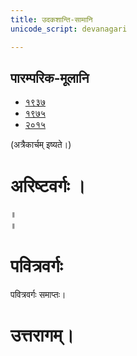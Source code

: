 ```yaml
---
title: उदकशान्ति-सामानि
unicode_script: devanagari

---
```

## पारम्परिक-मूलानि

- [१९३७](https://archive.org/stream/sAmaveda-jaiminIya-paravastu-paramparA-docs/sAmaveda-paravastu-1937#page/n12/mode/1up)
- [१९७५](https://archive.org/stream/sAmaveda-jaiminIya-paravastu-paramparA-docs/sAmaveda-paravastu-1975#page/n13/mode/2up)
- [२०१५](https://archive.org/stream/sAmaveda-jaiminIya-paravastu-paramparA-docs/08.%20UDAKASAANTHI#page/n7/mode/2up)


<div class="js_include" includetitle="true" newlevelforh1="2" unfilled url="../devaH/lokAntaram/sadasaspatim/"></div>
<div class="js_include" includetitle="true" newlevelforh1="2" unfilled url="../devaH/indraH/nAnadam/"></div>
<div class="js_include" includetitle="true" newlevelforh1="2" unfilled url="../devaH/lokAntaram/brahma-jajJNAnam/"></div>
<div class="js_include" includetitle="true" newlevelforh1="2" unfilled url="../devaH/AdityaH/vyAhRti-sAmAni/"></div>
<div class="js_include" includetitle="true" newlevelforh1="2" unfilled url="../devaH/AdityaH/pra-mitrAya/"></div>  

(अत्रैकार्चम् इष्यते।)  
<div class="js_include" includetitle="true" newlevelforh1="2" unfilled url="../devaH/indraH/rathantaram/"></div>
<div class="js_include" includetitle="true" newlevelforh1="2" unfilled url="../devaH/agniH/agne-raxa/"></div>
<div class="js_include" includetitle="true" newlevelforh1="2" unfilled url="../devaH/agniH/A-vo-rAjAnam/"></div>
<div class="js_include" includetitle="true" newlevelforh1="2" unfilled url="../devaH/indraH/vishvato-dAvan/"></div>
<div class="js_include" includetitle="true" newlevelforh1="2" unfilled url="../devaH/agniH/mUrdhAnam-divaH/"></div>
<div class="js_include" includetitle="true" newlevelforh1="2" unfilled url="../devaH/agniH/vAravantIyam/"></div>
<div class="js_include" includetitle="true" newlevelforh1="2" unfilled url="../devaH/somaH/yauktAshvam/"></div>
<div class="js_include" includetitle="true" newlevelforh1="2" unfilled url="../devaH/somaH/abhi-priyANi-pavate/"></div>
<div class="js_include" includetitle="true" newlevelforh1="2" unfilled url="../devaH/indraH/gauShUktam/"></div>
<div class="js_include" includetitle="true" newlevelforh1="2" unfilled url="../devaH/indraH/Ashva-sUktam/"></div>
<div class="js_include" includetitle="true" newlevelforh1="2" unfilled url="../devaH/marutaH/ka-IM-vyaktAH/"></div>
<div class="js_include" includetitle="true" newlevelforh1="2" unfilled url="../devaH/agniH/jarAbodha/"></div>
<div class="js_include" includetitle="true" newlevelforh1="2" unfilled url="../devaH/indraH/shrAyantIyam/"></div>
<div class="js_include" includetitle="true" newlevelforh1="2" unfilled url="../devaH/somaH/sakhAya-A-ni-ShIdata/"></div>
<div class="js_include" includetitle="true" newlevelforh1="2" unfilled url="../devaH/indraH/vAmadevyam/"></div> 

# अरिष्टवर्गः ।
<div class="js_include" includetitle="true" newlevelforh1="2" unfilled url="../devaH/agniH/abodhyagniH/"></div>
<div class="js_include" includetitle="true" newlevelforh1="2" unfilled url="../devaH/AdityaH/mahi-trINAm/"></div>
<div class="js_include" includetitle="true" newlevelforh1="2" unfilled url="../devaH/indraH/tvAvataH/"></div>
<div class="js_include" includetitle="true" newlevelforh1="2" unfilled url="../devaH/indraH/indran-naro-grAma-geyam/"></div>
<div class="js_include" includetitle="true" newlevelforh1="2" unfilled url="../devaH/misc-devas/tyamU-Shu/"></div>
<div class="js_include" includetitle="true" newlevelforh1="2" unfilled url="../devaH/indraH/trAtAram-indram/"></div>
<div class="js_include" includetitle="true" newlevelforh1="2" unfilled url="../devaH/somaH/AdIShAdiyyam/"></div> ॥
 
<div class="js_include" includetitle="true" newlevelforh1="2" unfilled url="../devaH/somaH/dIrgham/"></div> ॥

<div class="js_include" includetitle="true" newlevelforh1="2" unfilled url="../devaH/AdityaH/varuNa-pAsham/"></div>
<div class="js_include" includetitle="true" newlevelforh1="2" unfilled url="../devaH/agniH/agnir_mUrdhA/"></div>
<div class="js_include" includetitle="true" newlevelforh1="2" unfilled url="../devaH/agniH/agna-AyUMShi/"></div> 


# पवित्रवर्गः

<div class="js_include" includetitle="true" newlevelforh1="2" unfilled url="../devaH/jalam/Rk/Apo_hi_ShThA/"></div>
<div class="js_include" includetitle="true" newlevelforh1="2" unfilled url="../devaH/somaH/tarat-sa-mandI/"></div>
<div class="js_include" includetitle="true" newlevelforh1="2" unfilled url="../devaH/somaH/Rk/yaH_pAvamAnIH/"></div>
<div class="js_include" includetitle="true" newlevelforh1="2" unfilled url="../devaH/indraH/eto-nvindram/"></div>
<div class="js_include" includetitle="true" newlevelforh1="2" unfilled url="../devaH/misc-devas/somaM-rAjAnam/"></div>
<div class="js_include" includetitle="true" newlevelforh1="2" unfilled url="../devaH/indraH/yata-indra/"></div>
<div class="js_include" includetitle="true" newlevelforh1="2" unfilled url="../devaH/lokAntaram/brahma-jajJNAnam/"></div>
<div class="js_include" includetitle="true" newlevelforh1="2" unfilled url="../devaH/lokAntaram/pavitran-te/"></div> 

पवित्रवर्गः समाप्तः।
 
# उत्तरागम्।

<div class="js_include" includetitle="true" newlevelforh1="2" unfilled url="../devaH/agniH/agna-AyAhi/"></div>
<div class="js_include" includetitle="true" newlevelforh1="2" unfilled url="../devaH/indraH/tan-te-madam/"></div>
<div class="js_include" includetitle="true" newlevelforh1="2" unfilled url="../devaH/agniH/IDiShva/"></div>
<div class="js_include" includetitle="true" newlevelforh1="2" unfilled url="../devaH/agniH/yadvA/"></div>
<div class="js_include" includetitle="true" newlevelforh1="2" unfilled url="../devaH/agniH/sanAd-agne/"></div>
<div class="js_include" includetitle="true" newlevelforh1="2" unfilled url="../devaH/agniH/tvam-agne-vasUn/"></div>
<div class="js_include" includetitle="true" newlevelforh1="2" unfilled url="../devaH/lokAntaram/praitu-brahmaNas-patiH/"></div>
<div class="js_include" includetitle="true" newlevelforh1="2" unfilled url="../devaH/viShNuH/idaM-viShNur-vAravantIyam/"></div>
<div class="js_include" includetitle="true" newlevelforh1="2" unfilled url="../devaH/agniH/agniM-hotAram/"></div>
<div class="js_include" includetitle="true" newlevelforh1="2" unfilled url="../devaH/viShNuH/idaM-viShNur-ekarcham/"></div>
<div class="js_include" includetitle="true" newlevelforh1="2" unfilled url="../devaH/agniH/pRxasya-vRShNo/"></div>
<div class="js_include" includetitle="true" newlevelforh1="2" unfilled url="../devaH/somaH/pra-kAvyam/"></div>
<div class="js_include" includetitle="true" newlevelforh1="2" unfilled url="../devaH/viShNuH/sahasra-shIrShA/"></div>
<div class="js_include" includetitle="true" newlevelforh1="2" unfilled url="../devaH/indraH/vAmadevyam-asmin/"></div>
<div class="js_include" includetitle="true" newlevelforh1="2" unfilled url="../devaH/vAyuH/niyutvAn-vAyo/"></div>
<div class="js_include" includetitle="true" newlevelforh1="2" unfilled url="../devaH/lokAntaram/atrAha-goH/"></div>
<div class="js_include" includetitle="true" newlevelforh1="2" unfilled url="../devaH/misc-devas/setUMs-tara/"></div> 